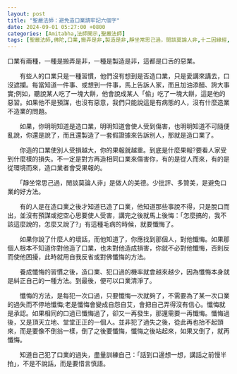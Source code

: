 ```yaml
---
layout: post
title: "聖嚴法師：避免造口業請牢記六個字"
date: 2024-09-01 05:27:00 +0800
categories: [Amitabha,法師開示,聖嚴法師]
tags: [聖嚴法師,佛陀,口業,搬弄是非,製造是非,靜坐常思己過，閒談莫論人非,十二因緣經,正語,忍辱,假相,罪從心起將心懺，心若滅時罪亦亡,業,業力,懺悔,果報,念佛,持戒,造業,帶業往生,身口意,五戒,持戒,殺生,不與取,邪淫,偷盜,挑撥離間,妄語,惡口,因果,惡業,果報,懺悔,後不再造,逆境惡緣,斷惡修善]
---
```


口業有兩種，一種是搬弄是非，一種是製造是非，這都是口舌的惡業。

　　有些人的口業只是一種習慣，他們沒有想到是否造口業，只是愛講來講去，口沒遮攔。每當知道一件事、或想到一件事，馬上告訴人家，而且加油添醋、誇大事實;例如，聽說某人吃了一塊大餅，他會說成某人「偷」吃了一塊大餅，這是他的惡習。如果他不是預謀，也沒有惡意，我們只能說這是有病態的人，沒有什麼造業不造業的問題。

　　如果，你明明知道是造口業，明明知道會使人受到傷害，也明明知道不可隨便亂說，你還是說了，而且還製造了一套假證據來告訴別人，那就是造口業了。
        
　　你造的口業使別人受損越大，你的果報就越重。到底是什麼果報?要看人家受到什麼樣的損失。不一定是對方再造相同口業來傷害你，有的是從人而來，有的是從環境而來，造口業者會受果報的。

　　「靜坐常思己過，閒談莫論人非」是做人的美德。少批評、多贊美，是避免口業的好方法。

　　有的人是在造口業之後才知道已造了口業，他知道那些事說不得，只是脫口而出，並沒有預謀或挖空心思要使人受害，講完之後就馬上後悔：「怎麼搞的，我不該這麼說的，怎麼又說了?」有這種毛病的時候，就要懺悔了。

　　如果你說了什麼人的壞話，而他知道了，你應找到那個人，對他懺悔。如果那個人根本不知道你對他造了口業，也未對他造成損害，你就不必對他懺悔，否則反而使他困擾，此時就用自我反省或對佛懺悔的方法。

　　養成懺悔的習慣之後，造口業、犯口過的機率就會越來越少，因為懺悔本身就是糾正自己的一種方法。到最後，便可以口業清淨了。

　　懺悔的方法，是每犯一次口過，只要懺悔一次就夠了，不需要為了某一次口業的過失而不停地懺悔;老是懺悔會變成自怨自艾，會把自己弄得沒有信心。懺悔就是承認。如果相同的口過已懺悔過了，卻又一再發生，那還需要一再懺悔。懺悔過後，又是頂天立地、堂堂正正的一個人。並非犯了過失之後，從此再也抬不起頭來，而是要像不倒翁一樣，倒了之後要懺悔，懺悔之後站起來，如果又倒了，就再懺悔。

　　知道自己犯了口業的過失，盡量訓練自己：「話到口邊想一想，講話之前慢半拍」，不是不說話，而是要惜言慎語。        